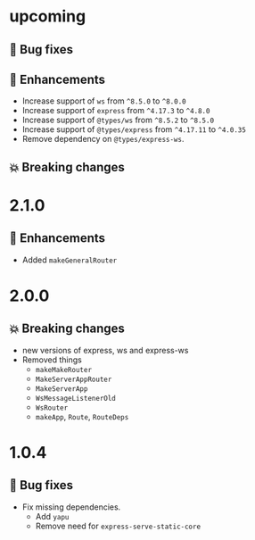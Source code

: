 # upcoming

## :bug: Bug fixes

## :tada: Enhancements

- Increase support of `ws` from `^8.5.0` to `^8.0.0`
- Increase support of `express` from `^4.17.3` to `^4.8.0`
- Increase support of `@types/ws` from `^8.5.2` to `^8.5.0`
- Increase support of `@types/express` from `^4.17.11` to `^4.0.35`
- Remove dependency on `@types/express-ws`.

## :boom: Breaking changes

# 2.1.0

## :tada: Enhancements

- Added `makeGeneralRouter`

# 2.0.0

## :boom: Breaking changes

- new versions of express, ws and express-ws
- Removed things
  - `makeMakeRouter`
  - `MakeServerAppRouter`
  - `MakeServerApp`
  - `WsMessageListenerOld`
  - `WsRouter`
  - `makeApp`, `Route`, `RouteDeps`

# 1.0.4

## :bug: Bug fixes

- Fix missing dependencies.
  - Add `yapu`
  - Remove need for `express-serve-static-core`
